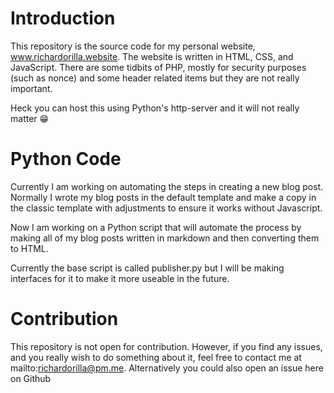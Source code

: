 Introduction
============

This repository is the source code for my personal website, www.richardorilla.website. 
The website is written in HTML, CSS, and JavaScript. There are some tidbits of PHP, mostly
for security purposes (such as nonce) and some header related items but they are not really important.

Heck you can host this using Python's http-server and it will not really matter 😁

Python Code
===========

Currently I am working on automating the steps in creating a new blog post. Normally I wrote my
blog posts in the default template and make a copy in the classic template with adjustments to ensure
it works without Javascript.

Now I am working on a Python script that will automate the process by making all of my blog posts
written in markdown and then converting them to HTML.

Currently the base script is called publisher.py but I will be making interfaces for it to make it more useable
in the future.


Contribution
============

This repository is not open for contribution. However, if you find any issues, and you really 
wish to do something about it, feel free to contact me at mailto:richardorilla@pm.me. 
Alternatively you could also open an issue here on Github
